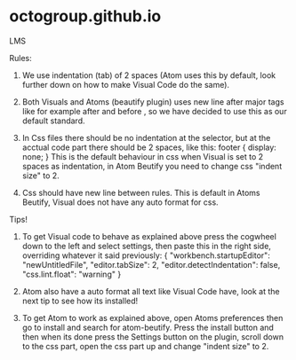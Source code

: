 # octogroup.github.io
LMS

Rules:

1.  We use indentation (tab) of 2 spaces (Atom uses this by default, look further down on how to make Visual Code do the same).

2.  Both Visuals and Atoms (beautify plugin) uses new line after major tags like for example after </head> and before <body>,
    so we have decided to use this as our default standard.
    
3.  In Css files there should be no indentation at the selector, but at the acctual code part there should be 2 spaces,
    like this:
    footer {
      display: none;
    }
    This is the default behaviour in css when Visual is set to 2 spaces as indentation, in Atom Beutify you need to change
    css "indent size" to 2.
    
4.  Css should have new line between rules. This is default in Atoms Beutify, Visual does not have any auto format for css.


Tips!

1.  To get Visual code to behave as explained above press the cogwheel down to the left and select settings,
    then paste this in the right side, overriding whatever it said previously:
{
    "workbench.startupEditor": "newUntitledFile",
    "editor.tabSize": 2,
    "editor.detectIndentation": false,
    "css.lint.float": "warning"
      }

2.  Atom also have a auto format all text like Visual Code have, look at the next tip to see how its installed!

3.  To get Atom to work as explained above, open Atoms preferences then go to install and search for atom-beutify.
    Press the install button and then when its done press the Settings button on the plugin, scroll down to the css part,
    open the css part up and change "indent size" to 2.
